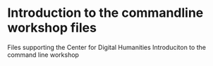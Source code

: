 # Introduction to the commandline workshop files

Files supporting the Center for Digital Humanities Introduciton to the command line workshop
